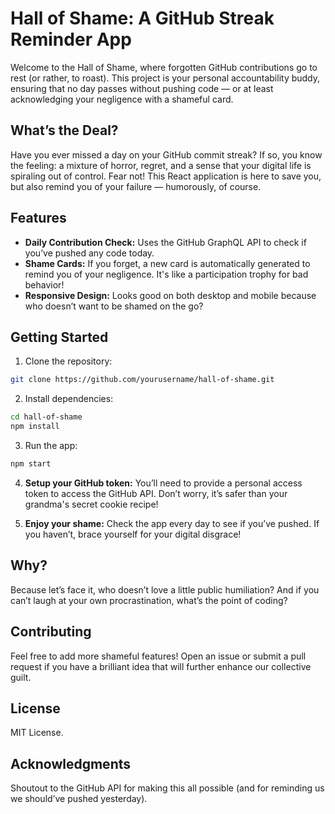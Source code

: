 # Hall of Shame: A GitHub Streak Reminder App

Welcome to the Hall of Shame, where forgotten GitHub contributions go to rest (or rather, to roast). This project is your personal accountability buddy, ensuring that no day passes without pushing code — or at least acknowledging your negligence with a shameful card.

## What’s the Deal?
Have you ever missed a day on your GitHub commit streak? If so, you know the feeling: a mixture of horror, regret, and a sense that your digital life is spiraling out of control. Fear not! This React application is here to save you, but also remind you of your failure — humorously, of course.

## Features
* **Daily Contribution Check:** Uses the GitHub GraphQL API to check if you’ve pushed any code today.
* **Shame Cards:** If you forget, a new card is automatically generated to remind you of your negligence. It's like a participation trophy for bad behavior!
* **Responsive Design:** Looks good on both desktop and mobile because who doesn’t want to be shamed on the go?

## Getting Started
1. Clone the repository:
```bash
git clone https://github.com/yourusername/hall-of-shame.git
```
2. Install dependencies:
```bash
cd hall-of-shame
npm install
```
3. Run the app:
```bash
npm start
```

4. **Setup your GitHub token:** You’ll need to provide a personal access token to access the GitHub API. Don’t worry, it’s safer than your grandma's secret cookie recipe!

5. **Enjoy your shame:** Check the app every day to see if you’ve pushed. If you haven’t, brace yourself for your digital disgrace!

## Why?
Because let’s face it, who doesn’t love a little public humiliation? And if you can’t laugh at your own procrastination, what’s the point of coding?

## Contributing
Feel free to add more shameful features! Open an issue or submit a pull request if you have a brilliant idea that will further enhance our collective guilt.

## License
MIT License.

## Acknowledgments
Shoutout to the GitHub API for making this all possible (and for reminding us we should’ve pushed yesterday).

